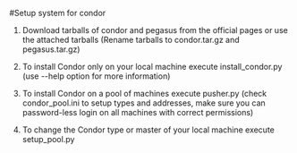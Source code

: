#Setup system for condor

1. Download tarballs of condor and pegasus from the official pages or use the attached tarballs
  (Rename tarballs to condor.tar.gz and pegasus.tar.gz)

2. To install Condor only on your local machine execute install_condor.py (use --help option for more information) 

3. To install Condor on a pool of machines execute pusher.py (check condor_pool.ini to setup types and addresses,
   make sure you can password-less login on all machines with correct permissions)

4. To change the Condor type or master of your local machine execute setup_pool.py 


